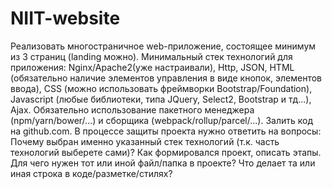 # NIIT-website

Реализовать многостраничное web-приложение, 
состоящее минимум из 3 страниц (landing можно). 
Минимальный стек технологий для приложения: 
Nginx/Apache2(уже настраивали), 
Http, JSON, HTML (обязательно наличие элементов управления 
в виде кнопок, элементов ввода), 
CSS (можно использовать фреймворки Bootstrap/Foundation), 
Javascript (любые библиотеки, типа JQuery, 
Select2, Bootstrap и тд...), Ajax. 
Обязательно использование пакетного менеджера 
(npm/yarn/bower/...) и сборщика 
(webpack/rollup/parcel/...). 
Залить код на github.com. 
В процессе защиты проекта нужно ответить на вопросы: 
Почему выбран именно указанный стек технологий 
(т.к. часть технологий выберете сами)? 
Как формировался проект, описать этапы. 
Для чего нужен тот или иной файл/папка в проекте?
Что делает та или иная строка в коде/разметке/стилях?